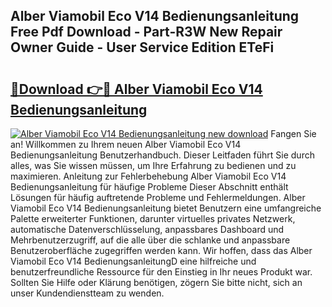 ## Alber Viamobil Eco V14 Bedienungsanleitung Free Pdf Download - Part-R3W New Repair Owner Guide - User Service Edition ETeFi

# <h2><a href="http://df0hmf.blite.top/?on=Alber+Viamobil+Eco+V14+Bedienungsanleitung">🔗Download 👉🔴 Alber Viamobil Eco V14 Bedienungsanleitung</a></h2>

[![Alber Viamobil Eco V14 Bedienungsanleitung new download](https://i.imgur.com/lujVjoI.png)](http://df0hmf.blite.top/?on=Alber+Viamobil+Eco+V14+Bedienungsanleitung)
Fangen Sie an! Willkommen zu Ihrem neuen Alber Viamobil Eco V14 Bedienungsanleitung Benutzerhandbuch. Dieser Leitfaden führt Sie durch alles, was Sie wissen müssen, um Ihre Erfahrung zu bedienen und zu maximieren. Anleitung zur Fehlerbehebung Alber Viamobil Eco V14 Bedienungsanleitung für häufige Probleme Dieser Abschnitt enthält Lösungen für häufig auftretende Probleme und Fehlermeldungen. Alber Viamobil Eco V14 Bedienungsanleitung bietet Benutzern eine umfangreiche Palette erweiterter Funktionen, darunter virtuelles privates Netzwerk, automatische Datenverschlüsselung, anpassbares Dashboard und Mehrbenutzerzugriff, auf die alle über die schlanke und anpassbare Benutzeroberfläche zugegriffen werden kann. Wir hoffen, dass das Alber Viamobil Eco V14 BedienungsanleitungD eine hilfreiche und benutzerfreundliche Ressource für den Einstieg in Ihr neues Produkt war. Sollten Sie Hilfe oder Klärung benötigen, zögern Sie bitte nicht, sich an unser Kundendienstteam zu wenden.
